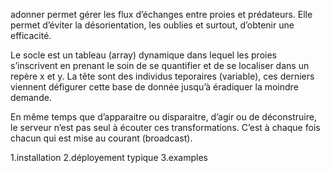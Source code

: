adonner permet gérer les flux d’échanges entre proies et prédateurs. Elle permet d’éviter la désorientation, les oublies et surtout, d’obtenir une efficacité.

Le socle est un tableau (array) dynamique dans lequel les proies s’inscrivent en prenant le soin de se quantifier et de se localiser dans un repère x et y. La tête sont des individus teporaires (variable), ces derniers viennent défigurer cette base de donnée jusqu’à éradiquer la moindre demande.

En même temps que d’apparaitre ou disparaitre, d’agir ou de déconstruire, le serveur n’est pas seul à écouter ces transformations. C’est à chaque fois chacun qui est mise au courant (broadcast).

1.installation
2.déployement typique
3.examples
